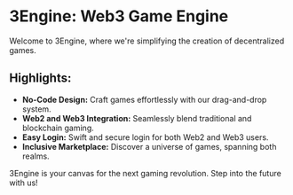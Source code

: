 # 3Engine: Web3 Game Engine

Welcome to 3Engine, where we're simplifying the creation of decentralized games.

## Highlights:

- **No-Code Design:** Craft games effortlessly with our drag-and-drop system.
- **Web2 and Web3 Integration:** Seamlessly blend traditional and blockchain gaming.
- **Easy Login:** Swift and secure login for both Web2 and Web3 users.
- **Inclusive Marketplace:** Discover a universe of games, spanning both realms.

3Engine is your canvas for the next gaming revolution. Step into the future with us!

